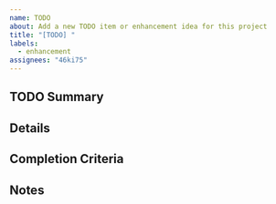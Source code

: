 ```yaml
---
name: TODO
about: Add a new TODO item or enhancement idea for this project
title: "[TODO] "
labels:
  - enhancement
assignees: "46ki75"
---
```


## TODO Summary

<!-- Briefly describe the TODO item. Example: "Improve error handling" -->

## Details

<!-- Provide additional context or background, including where this TODO applies. -->

## Completion Criteria

<!-- Describe the criteria for considering this TODO item complete. Example: "Error messages are displayed correctly" -->

## Notes

<!-- Include any relevant information, such as related tasks, considerations, or helpful references. -->
